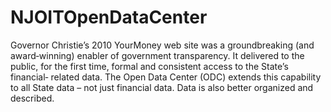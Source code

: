 # NJOITOpenDataCenter
Governor Christie’s 2010 YourMoney web site was a groundbreaking (and award‐winning) enabler of government transparency. It delivered to the public, for the first time, formal and consistent access to the State’s financial‐ related data. The Open Data Center (ODC) extends this capability to all State data – not just financial data. Data is also better organized and described.
